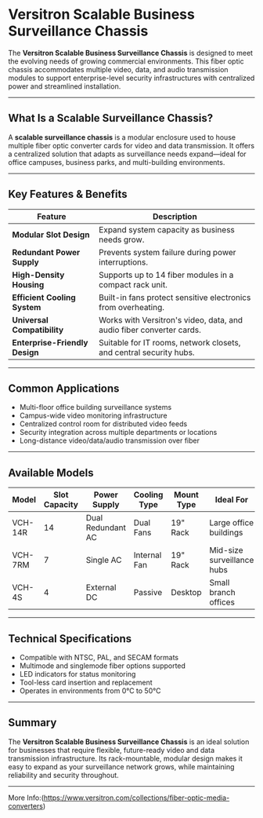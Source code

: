 # Versitron Scalable Business Surveillance Chassis

The **Versitron Scalable Business Surveillance Chassis** is designed to meet the evolving needs of growing commercial environments. This fiber optic chassis accommodates multiple video, data, and audio transmission modules to support enterprise-level security infrastructures with centralized power and streamlined installation.

---

## What Is a Scalable Surveillance Chassis?

A **scalable surveillance chassis** is a modular enclosure used to house multiple fiber optic converter cards for video and data transmission. It offers a centralized solution that adapts as surveillance needs expand—ideal for office campuses, business parks, and multi-building environments.

---

## Key Features & Benefits

| Feature                        | Description                                                                 |
|--------------------------------|-----------------------------------------------------------------------------|
| **Modular Slot Design**        | Expand system capacity as business needs grow.                              |
| **Redundant Power Supply**     | Prevents system failure during power interruptions.                         |
| **High-Density Housing**       | Supports up to 14 fiber modules in a compact rack unit.                     |
| **Efficient Cooling System**   | Built-in fans protect sensitive electronics from overheating.               |
| **Universal Compatibility**    | Works with Versitron's video, data, and audio fiber converter cards.        |
| **Enterprise-Friendly Design** | Suitable for IT rooms, network closets, and central security hubs.          |

---

## Common Applications

- Multi-floor office building surveillance systems  
- Campus-wide video monitoring infrastructure  
- Centralized control room for distributed video feeds  
- Security integration across multiple departments or locations  
- Long-distance video/data/audio transmission over fiber

---

## Available Models

| Model      | Slot Capacity | Power Supply     | Cooling Type  | Mount Type | Ideal For                   |
|------------|----------------|------------------|---------------|-------------|------------------------------|
| VCH-14R    | 14             | Dual Redundant AC| Dual Fans     | 19" Rack    | Large office buildings       |
| VCH-7RM    | 7              | Single AC        | Internal Fan  | 19" Rack    | Mid-size surveillance hubs   |
| VCH-4S     | 4              | External DC      | Passive       | Desktop     | Small branch offices         |

---

## Technical Specifications

- Compatible with NTSC, PAL, and SECAM formats  
- Multimode and singlemode fiber options supported  
- LED indicators for status monitoring  
- Tool-less card insertion and replacement  
- Operates in environments from 0°C to 50°C

---

## Summary

The **Versitron Scalable Business Surveillance Chassis** is an ideal solution for businesses that require flexible, future-ready video and data transmission infrastructure. Its rack-mountable, modular design makes it easy to expand as your surveillance network grows, while maintaining reliability and security throughout.

---

More Info:(https://www.versitron.com/collections/fiber-optic-media-converters)
